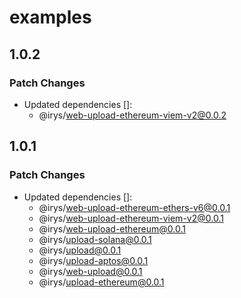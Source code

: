 # examples

## 1.0.2

### Patch Changes

- Updated dependencies []:
  - @irys/web-upload-ethereum-viem-v2@0.0.2

## 1.0.1

### Patch Changes

- Updated dependencies []:
  - @irys/web-upload-ethereum-ethers-v6@0.0.1
  - @irys/web-upload-ethereum-viem-v2@0.0.1
  - @irys/web-upload-ethereum@0.0.1
  - @irys/upload-solana@0.0.1
  - @irys/upload@0.0.1
  - @irys/upload-aptos@0.0.1
  - @irys/web-upload@0.0.1
  - @irys/upload-ethereum@0.0.1
